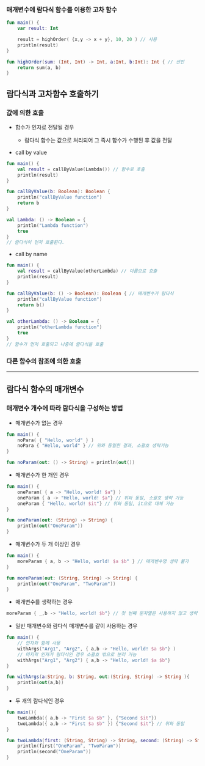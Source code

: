 ### 매개변수에 람다식 함수를 이용한 고차 함수

```kotlin
fun main() {
    var result: Int

    result = highOrder( {x,y -> x + y}, 10, 20 ) // 사용
    println(result)
}

fun highOrder(sum: (Int, Int) -> Int, a:Int, b:Int): Int { // 선언
    return sum(a, b)
}
```

## 람다식과 고차함수 호출하기

### 값에 의한 호출
* 함수가 인자로 전달될 경우
    * 람다식 함수는 값으로 처리되어 그 즉시 함수가 수행된 후 값을 전달

* call by value 

```kotlin
fun main() {
    val result = callByValue(Lambda()) // 함수로 호출
    println(result)
}

fun callByValue(b: Boolean): Boolean {
    println("callByValue function")
    return b
}

val Lambda: () -> Boolean = {
    println("Lambda function")
    true
}
// 람다식이 먼저 호출된다.
```

* call by name

```kotlin
fun main() {
    val result = callByValue(otherLambda) // 이름으로 호출
    println(result)
}

fun callByValue(b: () -> Boolean): Boolean { // 매개변수가 람다식
    println("callByValue function")
    return b()
}

val otherLambda: () -> Boolean = {
    println("otherLambda function")
    true
}
// 함수가 먼저 호출되고 나중에 람다식을 호출
```

### 다른 함수의 참조에 의한 호출

***

## 람다식 함수의 매개변수
### 매개변수 개수에 따라 람다식을 구성하는 방법
* 매개변수가 없는 경우

```kotlin
fun main() {
    noPara( { "Hello, world" } )
    noPara { "Hello, world" } // 위와 동일한 결과, 소괄호 생략가능
}

fun noParam(out: () -> String) = println(out())
```

* 매개변수가 한 개인 경우

```kotlin
fun main() {
    oneParam( { a -> "Hello, world! $a"} )
    oneParam { a -> "Hello, world! $a"} // 위와 동알, 소괄호 생략 가능
    oneParam { "Hello, world! $it"} // 위와 동일, it으로 대체 가능
}

fun oneParam(out: (String) -> String) {
    println(out("OneParam"))
}
```

* 매개변수가 두 개 이상인 경우

```kotlin
fun main() {
    moreParam { a, b -> "Hello, world! $a $b" } // 매개변수명 생략 불가
}

fun moreParam(out: (String, String) -> String) {
    println(out("OneParam", "TwoParam"))
}
```

* 매개변수를 생략하는 경우

```kotlin
moreParam { _,b -> "Hello, world! $b"} // 첫 번째 문자열은 사용하지 않고 생략
```

* 일반 매개변수와 람다식 매개변수를 같이 사용하는 경우

```kotlin
fun main() {
    // 인자와 함께 사용
    withArgs("Arg1", "Arg2", { a,b -> "Hello, world! $a $b"} )
    // 마지막 인자가 람다식인 경우 소괄호 밖으로 분리 가능
    withArgs("Arg1", "Arg2") { a,b -> "Hello, world! $a $b"}
}

fun withArgs(a:String, b: String, out:(String, String) -> String ){
    println(out(a,b))
}
```

* 두 개의 람다식인 경우

```kotlin
fun main(){
    twoLambda({ a,b -> "First $a $b" }, {"Second $it"})
    twoLambda({ a,b -> "First $a $b" }) {"Second $it"} // 위와 동일
}

fun twoLambda(first: (String, String) -> String, second: (String) -> String) {
    println(first("OneParam", "TwoParam"))
    println(second("OneParam"))
}
```